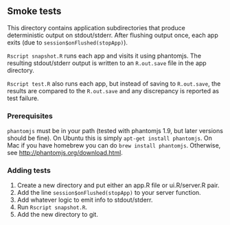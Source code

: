 ## Smoke tests

This directory contains application subdirectories that produce deterministic output on stdout/stderr. After flushing output once, each app exits (due to `session$onFlushed(stopApp)`).

`Rscript snapshot.R` runs each app and visits it using phantomjs. The resulting stdout/stderr output is written to an `R.out.save` file in the app directory.

`Rscript test.R` also runs each app, but instead of saving to `R.out.save`, the results are compared to the `R.out.save` and any discrepancy is reported as test failure.

### Prerequisites

`phantomjs` must be in your path (tested with phantomjs 1.9, but later versions should be fine). On Ubuntu this is simply `apt-get install phantomjs`. On Mac if you have homebrew you can do `brew install phantomjs`. Otherwise, see http://phantomjs.org/download.html.

### Adding tests

1. Create a new directory and put either an app.R file or ui.R/server.R pair.
2. Add the line `session$onFlushed(stopApp)` to your server function.
3. Add whatever logic to emit info to stdout/stderr.
4. Run `Rscript snapshot.R`.
5. Add the new directory to git.

